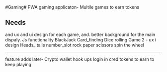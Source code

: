 #Gaming#
PWA gaming applicaton-
Multile games to earn tokens



## Needs ##
and ux and ui design for each game, and. better background for the main dispaly. 
Js functionality
BlackJack
Card_finding
Dice rolling
Game 2 - ux i design
Heads_ tails
number_slot
rock paper scissors 
spin the wheel

----
feature adds later-
Crypto wallet hook ups
login in cred 
tokens to earn to keep playing

